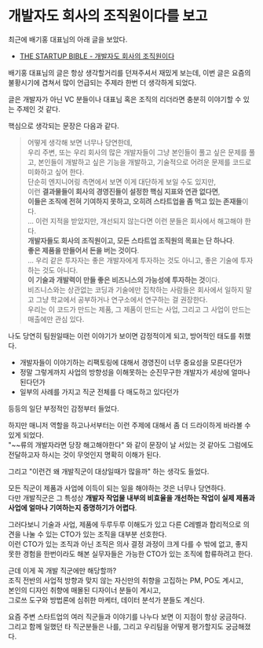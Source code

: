 # 개발자도 회사의 조직원이다를 보고 

최근에 배기홍 대표님의 아래 글을 보았다.  
- [THE STARTUP BIBLE - 개발자도 회사의 조직원이다](https://www.thestartupbible.com/2024/03/business-before-technology.html)

배기홍 대표님의 글은 항상 생각할거리를 던져주셔서 재밌게 보는데, 이번 글은 요즘의 불황시기에 겹쳐서 많이 언급되는 주제라 한번 더 생각하게 되었다.  
  
글은 개발자가 아닌 VC 분들이나 대표님 혹은 조직의 리더라면 충분히 이야기할 수 있는 주제인 것 같다.  
  
핵심으로 생각되는 문장은 다음과 같다.

> 어떻게 생각해 보면 너무나 당연한데,  
> 우리 주변, 또는 우리 회사의 많은 개발자들이 그냥 본인들이 풀고 싶은 문제를 풀고, 본인들이 개발하고 싶은 기능을 개발하고, 기술적으로 어려운 문제를 코드로 미화하고 싶어 한다.  
> 단순히 엔지니어링 측면에서 보면 이게 대단하게 보일 수도 있지만,  
> 이런 **결과물들이 회사의 경영진들이 설정한 핵심 지표와 연관 없다면**,  
> **이들은 조직에 전혀 기여하지 못하고, 오히려 스타트업을 좀 먹고 있는 존재들**이다.  
> ...
> 이런 지적을 받았지만, 개선되지 않는다면 이런 분들은 회사에서 해고해야 한다.  
> **개발자들도 회사의 조직원이고, 모든 스타트업 조직원의 목표는 단 하나다**.  
> **좋은 제품을 만들어서 돈을 버는 것이다**.  
> ...
> 우리 같은 투자자는 좋은 개발자에게 투자하는 것도 아니고, 좋은 기술에 투자하는 것도 아니다.  
> **이 기술과 개발력이 만들 좋은 비즈니스의 가능성에 투자하는 것**이다.  
> 비즈니스와는 상관없는 코딩과 기술에만 집착하는 사람들은 회사에서 일하지 말고 그냥 학교에서 공부하거나 연구소에서 연구하는 걸 권장한다.  
> 우리는 이 코드가 만드는 제품, 그 제품이 만드는 사업, 그리고 그 사업이 만드는 매출에만 관심 있다.

나도 당연히 팀원일때는 이런 이야기가 보이면 감정적이게 되고, 방어적인 태도를 취했다.  

- 개발자들이 이야기하는 리팩토링에 대해서 경영진이 너무 중요성을 모른다던가  
- 정말 그렇게까지 사업의 방향성을 이해못하는 순진무구한 개발자가 세상에 얼마나 된다던가
- 일부의 사례를 가지고 직군 전체를 다 매도하고 있다던가

등등의 일단 부정적인 감정부터 들었다.  
  
하지만 매니저 역할을 하고나서부터는 이런 주제에 대해서 좀 더 드라이하게 바라볼 수 있게 되었다.  
"~~류의 개발자라면 당장 해고해야한다" 와 같이 문장이 날 서있는 것 같아도 그럼에도 전달하고자 하시는 것이 무엇인지 명확히 이해가 된다.  
  
그리고 "이런건 왜 개발직군이 대상일때가 많을까" 하는 생각도 들었다.  
  
모든 직군이 제품과 사업에 이득이 되는 일을 해야하는 것은 너무나 당연하다.  
다만 개발직군은 그 특성상 **개발자 작업물 내부의 비효율을 개선하는 작업이 실제 제품과 사업에 얼마나 기여하는지 증명하기가 어렵다**.  
  
그러다보니 기술과 사업, 제품에 두루두루 이해도가 있고 다른 C레벨과 합리적으로 의견을 나눌 수 있는 CTO가 있는 조직을 대부분 선호한다.  
이런 CTO가 있는 조직과 아닌 조직은 의사 결정 과정이 크게 다를 수 밖에 없고, 좋지 못한 경험을 한번이라도 해본 실무자들은 가능한 CTO가 있는 조직에 합류하려고 한다.  
  
근데 이게 꼭 개발 직군에만 해당할까?  
조직 전반의 사업적 방향과 맞지 않는 자신만의 취향을 고집하는 PM, PO도 계시고,  
본인의 디자인 취향에 매몰된 디자이너 분들이 계시고,  
그로쓰 도구와 방법론에 심취한 마케터, 데이터 분석가 분들도 계신다.  
  
요즘 주변 스타트업의 여러 직군들과 이야기를 나누다 보면 이 지점이 항상 궁금하다.  
그리고 함께 일했던 타 직군분들은 나를, 그리고 우리팀을 어떻게 평가할지도 궁금해졌다.

